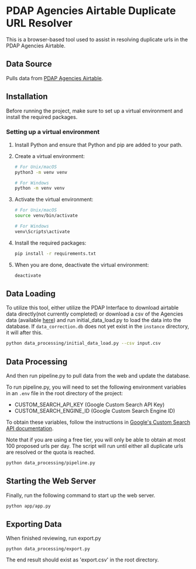 # PDAP Agencies Airtable Duplicate URL Resolver

This is a browser-based tool used to assist in resolving duplicate urls in the PDAP Agencies Airtable.

## Data Source

Pulls data from [PDAP Agencies Airtable](https://airtable.com/app473MWXVJVaD7Es/shr43ihbyM8DDkKx4/tblpnd3ei5SlibcCX).

## Installation

Before running the project, make sure to set up a virtual environment and install the required packages.

### Setting up a virtual environment

1. Install Python and ensure that Python and pip are added to your path.

2. Create a virtual environment:
   ```bash
   # For Unix/macOS
   python3 -m venv venv

   # For Windows
   python -m venv venv

3. Activate the virtual environment:
   ```bash
   # For Unix/macOS
   source venv/bin/activate

   # For Windows
   venv\Scripts\activate
   ```
4. Install the required packages:
   ```bash
   pip install -r requirements.txt
   ```
5. When you are done, deactivate the virtual environment:
   ```bash
   deactivate
   ```

## Data Loading

To utilize this tool, either utilize the PDAP Interface to download airtable data directly(not currently completed) 
or download a csv of the Agencies data (available [here](https://airtable.com/app473MWXVJVaD7Es/shr43ihbyM8DDkKx4/tblpnd3ei5SlibcCX))
and run initial_data_load.py to load the data into the database. If `data_correction.db` does not yet exist in the `instance` directory, it will after this. 

```bash
python data_processing/initial_data_load.py --csv input.csv
```

## Data Processing

And then run pipeline.py to pull data from the web and update the database.

To run pipeline.py, you will need to set the following environment variables in an `.env` file in the root directory of the project:

- CUSTOM_SEARCH_API_KEY (Google Custom Search API Key)
- CUSTOM_SEARCH_ENGINE_ID (Google Custom Search Engine ID)

To obtain these variables, follow the instructions in [Google's Custom Search API documentation](https://developers.google.com/custom-search/v1/overview).

Note that if you are using a free tier, you will only be able to obtain at most 100 proposed urls per day. The script will run until either all duplicate urls are resolved or the quota is reached.

```bash
python data_processing/pipeline.py
```

## Starting the Web Server

Finally, run the following command to start up the web server.

```bash
python app/app.py
```

## Exporting Data 

When finished reviewing, run export.py

```base
python data_processing/export.py
```

The end result should exist as 'export.csv' in the root directory. 
